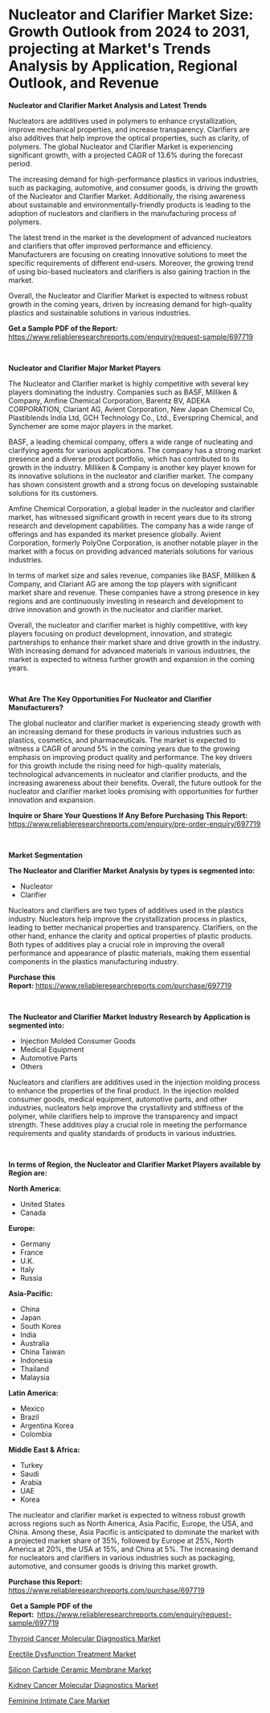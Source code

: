 <p><h1>Nucleator and Clarifier Market Size: Growth Outlook from 2024 to 2031, projecting at Market's Trends Analysis by Application, Regional Outlook, and Revenue</h1></p><p><strong>Nucleator and Clarifier Market Analysis and Latest Trends</strong></p>
<p><p>Nucleators are additives used in polymers to enhance crystallization, improve mechanical properties, and increase transparency. Clarifiers are also additives that help improve the optical properties, such as clarity, of polymers. The global Nucleator and Clarifier Market is experiencing significant growth, with a projected CAGR of 13.6% during the forecast period. </p><p>The increasing demand for high-performance plastics in various industries, such as packaging, automotive, and consumer goods, is driving the growth of the Nucleator and Clarifier Market. Additionally, the rising awareness about sustainable and environmentally-friendly products is leading to the adoption of nucleators and clarifiers in the manufacturing process of polymers.</p><p>The latest trend in the market is the development of advanced nucleators and clarifiers that offer improved performance and efficiency. Manufacturers are focusing on creating innovative solutions to meet the specific requirements of different end-users. Moreover, the growing trend of using bio-based nucleators and clarifiers is also gaining traction in the market.</p><p>Overall, the Nucleator and Clarifier Market is expected to witness robust growth in the coming years, driven by increasing demand for high-quality plastics and sustainable solutions in various industries.</p></p>
<p><strong>Get a Sample PDF of the Report:&nbsp;</strong> <a href="https://www.reliableresearchreports.com/enquiry/request-sample/697719">https://www.reliableresearchreports.com/enquiry/request-sample/697719</a></p>
<p>&nbsp;</p>
<p><strong>Nucleator and Clarifier Major Market Players</strong></p>
<p><p>The Nucleator and Clarifier market is highly competitive with several key players dominating the industry. Companies such as BASF, Milliken & Company, Amfine Chemical Corporation, Barentz BV, ADEKA CORPORATION, Clariant AG, Avient Corporation, New Japan Chemical Co, Plastiblends India Ltd, GCH Technology Co., Ltd., Everspring Chemical, and Synchemer are some major players in the market.</p><p>BASF, a leading chemical company, offers a wide range of nucleating and clarifying agents for various applications. The company has a strong market presence and a diverse product portfolio, which has contributed to its growth in the industry. Milliken & Company is another key player known for its innovative solutions in the nucleator and clarifier market. The company has shown consistent growth and a strong focus on developing sustainable solutions for its customers.</p><p>Amfine Chemical Corporation, a global leader in the nucleator and clarifier market, has witnessed significant growth in recent years due to its strong research and development capabilities. The company has a wide range of offerings and has expanded its market presence globally. Avient Corporation, formerly PolyOne Corporation, is another notable player in the market with a focus on providing advanced materials solutions for various industries.</p><p>In terms of market size and sales revenue, companies like BASF, Milliken & Company, and Clariant AG are among the top players with significant market share and revenue. These companies have a strong presence in key regions and are continuously investing in research and development to drive innovation and growth in the nucleator and clarifier market.</p><p>Overall, the nucleator and clarifier market is highly competitive, with key players focusing on product development, innovation, and strategic partnerships to enhance their market share and drive growth in the industry. With increasing demand for advanced materials in various industries, the market is expected to witness further growth and expansion in the coming years.</p></p>
<p>&nbsp;</p>
<p><strong>What Are The Key Opportunities For Nucleator and Clarifier Manufacturers?</strong></p>
<p><p>The global nucleator and clarifier market is experiencing steady growth with an increasing demand for these products in various industries such as plastics, cosmetics, and pharmaceuticals. The market is expected to witness a CAGR of around 5% in the coming years due to the growing emphasis on improving product quality and performance. The key drivers for this growth include the rising need for high-quality materials, technological advancements in nucleator and clarifier products, and the increasing awareness about their benefits. Overall, the future outlook for the nucleator and clarifier market looks promising with opportunities for further innovation and expansion.</p></p>
<p><strong>Inquire or Share Your Questions If Any Before Purchasing This Report:</strong> <a href="https://www.reliableresearchreports.com/enquiry/pre-order-enquiry/697719">https://www.reliableresearchreports.com/enquiry/pre-order-enquiry/697719</a></p>
<p>&nbsp;</p>
<p><strong>Market Segmentation</strong></p>
<p><strong>The Nucleator and Clarifier Market Analysis by types is segmented into:</strong></p>
<p><ul><li>Nucleator</li><li>Clarifier</li></ul></p>
<p><p>Nucleators and clarifiers are two types of additives used in the plastics industry. Nucleators help improve the crystallization process in plastics, leading to better mechanical properties and transparency. Clarifiers, on the other hand, enhance the clarity and optical properties of plastic products. Both types of additives play a crucial role in improving the overall performance and appearance of plastic materials, making them essential components in the plastics manufacturing industry.</p></p>
<p><strong>Purchase this Report:&nbsp;</strong><a href="https://www.reliableresearchreports.com/purchase/697719">https://www.reliableresearchreports.com/purchase/697719</a></p>
<p>&nbsp;</p>
<p><strong>The Nucleator and Clarifier Market Industry Research by Application is segmented into:</strong></p>
<p><ul><li>Injection Molded Consumer Goods</li><li>Medical Equipment</li><li>Automotive Parts</li><li>Others</li></ul></p>
<p><p>Nucleators and clarifiers are additives used in the injection molding process to enhance the properties of the final product. In the injection molded consumer goods, medical equipment, automotive parts, and other industries, nucleators help improve the crystallinity and stiffness of the polymer, while clarifiers help to improve the transparency and impact strength. These additives play a crucial role in meeting the performance requirements and quality standards of products in various industries.</p></p>
<p>&nbsp;</p>
<p><strong>In terms of Region, the Nucleator and Clarifier Market Players available by Region are:</strong></p>
<p>
    <p> <strong> North America: </strong>
        <ul>
            <li>United States</li>
            <li>Canada</li>
        </ul>
        </p> 
    <p> <strong> Europe: </strong>
        <ul>
            <li>Germany</li>
            <li>France</li>
            <li>U.K.</li>
            <li>Italy</li>
            <li>Russia</li>
        </ul>
        </p> 
    <p> <strong> Asia-Pacific: </strong>
        <ul>
            <li>China</li>
            <li>Japan</li>
            <li>South Korea</li>
            <li>India</li>
            <li>Australia</li>
            <li>China Taiwan</li>
            <li>Indonesia</li>
            <li>Thailand</li>
            <li>Malaysia</li>
        </ul>
        </p> 
    <p> <strong> Latin America: </strong>
        <ul>
            <li>Mexico</li>
            <li>Brazil</li>
            <li>Argentina Korea</li>
            <li>Colombia</li>
        </ul>
        </p> 
    <p> <strong> Middle East & Africa: </strong>
        <ul>
            <li>Turkey</li>
            <li>Saudi</li>
            <li>Arabia</li>
            <li>UAE</li>
            <li>Korea</li>
        </ul>
    </p>
    </p>
<p><p>The nucleator and clarifier market is expected to witness robust growth across regions such as North America, Asia Pacific, Europe, the USA, and China. Among these, Asia Pacific is anticipated to dominate the market with a projected market share of 35%, followed by Europe at 25%, North America at 20%, the USA at 15%, and China at 5%. The increasing demand for nucleators and clarifiers in various industries such as packaging, automotive, and consumer goods is driving this market growth.</p></p>
<p><strong>Purchase this Report: </strong><a href="https://www.reliableresearchreports.com/purchase/697719">https://www.reliableresearchreports.com/purchase/697719</a></p>
<p>&nbsp;<strong>Get a Sample PDF of the Report:&nbsp;&nbsp;</strong><a href="https://www.reliableresearchreports.com/enquiry/request-sample/697719">https://www.reliableresearchreports.com/enquiry/request-sample/697719</a></p>
<p><strong></strong></p>
<p><p><a href="https://issuu.com/reportprime-2/docs/thyroid-cancer-molecular-diagnostics-market-size-2">Thyroid Cancer Molecular Diagnostics Market</a></p><p><a href="https://medium.com/@caylawisoky8698/erectile-dysfunction-treatment-market-outlook-industry-overview-and-forecast-2024-to-2031-be3e0e2ec956">Erectile Dysfunction Treatment Market</a></p><p><a href="https://github.com/lababdou/Market-Research-Report-List-2/blob/main/silicon-carbide-ceramic-membrane-market.md">Silicon Carbide Ceramic Membrane Market</a></p><p><a href="https://issuu.com/reportprime-2/docs/kidney-cancer-molecular-diagnostics-market-size-20">Kidney Cancer Molecular Diagnostics Market</a></p><p><a href="https://medium.com/@caylawisoky8698/feminine-intimate-care-market-comprehensive-assessment-by-type-application-and-geography-1c674ba7cdb7">Feminine Intimate Care Market</a></p></p>